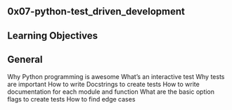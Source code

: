 0x07-python-test_driven_development
-----------------------------------
Learning Objectives
-------------------
General
--------
Why Python programming is awesome
What’s an interactive test
Why tests are important
How to write Docstrings to create tests
How to write documentation for each module and function
What are the basic option flags to create tests
How to find edge cases
